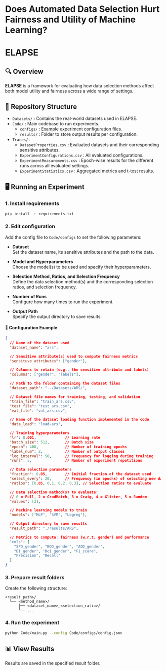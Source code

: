 # Does Automated Data Selection Hurt Fairness and Utility of Machine Learning?
# ELAPSE 

## 🔍 Overview

**ELAPSE** is a framework for evaluating how data selection methods affect both model utility and fairness across a wide range of settings.

## 📁 Repository Structure

- `Datasets/` : Contains the real-world datasets used in ELAPSE.  
- `Code/` : Main codebase to run experiments.  
  - `configs/` : Example experiment configuration files.  
  - `results/` : Folder to store output results per configuration.  
- `Traces/` :  
  - `DatasetProperties.csv` : Evaluated datasets and their corresponding sensitive attributes.
  - `ExperimentConfigurations.csv` : All evaluated configurations.  
  - `ExperimentMeasurements.csv` : Epoch-wise results for the different runs across all evaluated settings.
  - `ExperimentStatistics.csv` : Aggregated metrics and t-test results.  

## 🖥️ Running an Experiment

### 1. Install requirements
```bash
pip install -r requirements.txt
```

### 2. Edit configuration

Add the config file to `Code/configs` to set the following parameters:

- **Dataset**  
  Set the dataset name, its sensitive attributes and the path to the data.

- **Model and Hyperparameters**  
  Choose the model(s) to be used and specify their hyperparameters.

- **Selection Method, Ratios, and Selection Frequency**  
  Define the data selection method(s) and the corresponding selection ratios, and selection frequency.

- **Number of Runs**  
  Configure how many times to run the experiment.

- **Output Path**  
  Specify the output directory to save results.

#### 🧾 Configuration Example
```json
{
  // Name of the dataset used
  "dataset_name": "ars",

  // Sensitive attribute(s) used to compute fairness metrics
  "sensituve_attributes": ["gender"],

  // Columns to retain (e.g., the sensitive attribute and labels)
  "columns": ["gender", "labels"],

  // Path to the folder containing the dataset files
  "dataset_path": "../Datasets/ARS/",

  // Dataset file names for training, testing, and validation
  "train_file": "train_ars.csv",
  "test_file": "test_ars.csv",
  "val_file": "val_ars.csv",

  // Name of the dataset loading function implemented in the code
  "data_load": "load-ars",

  // Training hyperparameters
  "lr": 0.001,             // Learning rate
  "batch_size": 512,       // Batch size
  "epoch": 400,            // Number of training epochs
  "label_num": 2,          // Number of output classes
  "log_interval": 50,      // Frequency for logging during training
  "runs": 5,               // Number of experiment repetitions

  // Data selection parameters
  "fraction": 0.05,        // Initial fraction of the dataset used
  "select_every": 20,      // Frequency (in epochs) of selecting new data
  "ratios": [0.05, 0.1, 0.2, 0.3], // Selection ratios to evaluate

  // Data selection method(s) to evaluate:
  // 0 = Full, 2 = GradMatch, 3 = Craig, 4 = Glister, 5 = Random
  "values": [3],

  // Machine learning models to train
  "models": ["MLP", "SVM", "Logreg"],

  // Output directory to save results
  "result_path": "./results/ARS",

  // Metrics to compute: fairness (w.r.t. gender) and performance
  "cols": [
    "SPD_gender", "EOD_gender", "AOD_gender",
    "DI_gender", "DcI_gender", "F1_score",
    "Precision", "Recall"
  ]
}
```

### 3. Prepare result folders
Create the following structure:
```
<result_path>/
  └── <method_name>/
      ├── <dataset_name>_<selection_ratio>/
      └── ...
```

### 4. Run the experiment
```bash
python Code/main.py --config Code/configs/config.json
```

## 📊 View Results
Results are saved in the specified result folder.
